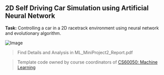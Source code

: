 ## 2D Self Driving Car Simulation using Artificial Neural Network  
**Task:** Controlling a car in a 2D racetrack environment using neural network and evolutionary algorithm.    


![Image](https://user-images.githubusercontent.com/45385843/126277252-39dc0ee8-9089-4658-80a7-725b437d5093.png)

> Find Details and Analysis in ML_MiniProject2_Report.pdf  

> Template code owned by course coordinators of [CS60050: Machine Learning](http://cse.iitkgp.ac.in/~aritrah/course/theory/ML/Spring2021/)
